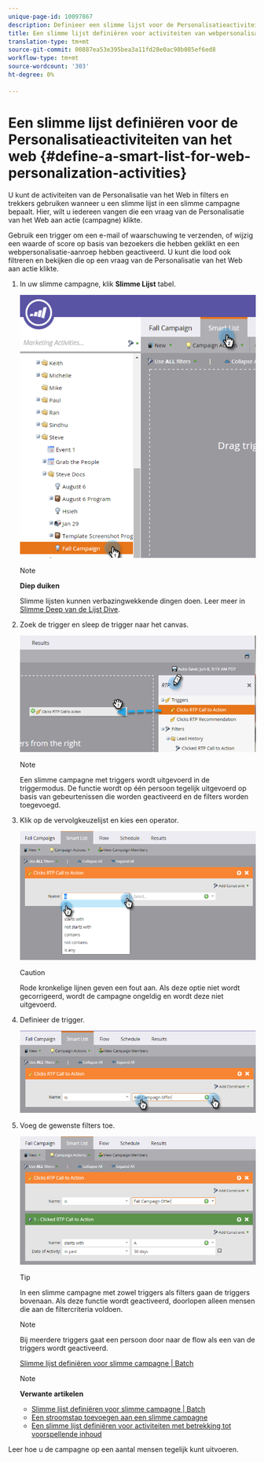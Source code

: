 ```yaml
---
unique-page-id: 10097867
description: Definieer een slimme lijst voor de Personalisatieactiviteiten van het Web - Marketo Docs - de Documentatie van het Product
title: Een slimme lijst definiëren voor activiteiten van webpersonalisatie
translation-type: tm+mt
source-git-commit: 00887ea53e395bea3a11fd28e0ac98b085ef6ed8
workflow-type: tm+mt
source-wordcount: '303'
ht-degree: 0%

---
```



# Een slimme lijst definiëren voor de Personalisatieactiviteiten van het web {#define-a-smart-list-for-web-personalization-activities}

U kunt de activiteiten van de Personalisatie van het Web in filters en trekkers gebruiken wanneer u een slimme lijst in een slimme campagne bepaalt. Hier, wilt u iedereen vangen die een vraag van de Personalisatie van het Web aan actie (campagne) klikte.

Gebruik een trigger om een e-mail of waarschuwing te verzenden, of wijzig een waarde of score op basis van bezoekers die hebben geklikt en een webpersonalisatie-aanroep hebben geactiveerd. U kunt die lood ook filtreren en bekijken die op een vraag van de Personalisatie van het Web aan actie klikte.

1. In uw slimme campagne, klik **Slimme Lijst** tabel.

   ![](assets/image2016-2-9-10-3a49-3a18.png)

   >[!NOTE]
   >
   >**Diep duiken**
   >
   >
   >Slimme lijsten kunnen verbazingwekkende dingen doen. Leer meer in [Slimme Deep van de Lijst Dive](../../../product-docs/core-marketo-concepts/smart-campaigns/understanding-smart-campaigns.md).

1. Zoek de trigger en sleep de trigger naar het canvas.

   ![](assets/image2016-6-8-9-3a24-3a24.png)

   >[!NOTE]
   >
   >Een slimme campagne met triggers wordt uitgevoerd in de triggermodus. De functie wordt op één persoon tegelijk uitgevoerd op basis van gebeurtenissen die worden geactiveerd en de filters worden toegevoegd.

1. Klik op de vervolgkeuzelijst en kies een operator.

   ![](assets/image2016-6-7-11-3a10-3a8.png)

   >[!CAUTION]
   >
   >Rode kronkelige lijnen geven een fout aan. Als deze optie niet wordt gecorrigeerd, wordt de campagne ongeldig en wordt deze niet uitgevoerd.

1. Definieer de trigger.

   ![](assets/image2016-6-7-11-3a12-3a23.png)

1. Voeg de gewenste filters toe.

   ![](assets/image2016-6-7-11-3a14-3a20.png)

   >[!TIP]
   >
   >In een slimme campagne met zowel triggers als filters gaan de triggers bovenaan. Als deze functie wordt geactiveerd, doorlopen alleen mensen die aan de filtercriteria voldoen.

   >[!NOTE]
   >
   >Bij meerdere triggers gaat een persoon door naar de flow als een van de triggers wordt geactiveerd.

   [Slimme lijst definiëren voor slimme campagne | Batch](../../../product-docs/core-marketo-concepts/smart-campaigns/creating-a-smart-campaign/define-smart-list-for-smart-campaign-batch.md)

   >[!NOTE]
   >
   >**Verwante artikelen**
   >
   >    
   >    
   >    * [Slimme lijst definiëren voor slimme campagne | Batch](../../../product-docs/core-marketo-concepts/smart-campaigns/creating-a-smart-campaign/define-smart-list-for-smart-campaign-batch.md)
   >    * [Een stroomstap toevoegen aan een slimme campagne](../../../product-docs/core-marketo-concepts/smart-campaigns/flow-actions/add-a-flow-step-to-a-smart-campaign.md)
   >    * [Een slimme lijst definiëren voor activiteiten met betrekking tot voorspellende inhoud](../../../product-docs/predictive-content/define-a-smart-list-for-predictive-content-activities.md)


Leer hoe u de campagne op een aantal mensen tegelijk kunt uitvoeren.